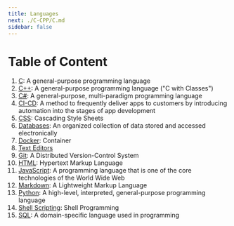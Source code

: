 ```yaml
---
title: Languages
next: ./C-CPP/C.md
sidebar: false
---
```


# Table of Content

1. [C](./C-CPP/C.md): A general-purpose programming language
2. [C++](./C-CPP/CPP.md): A general-purpose programming language ("C with Classes")
3. [C#](./C-Sharp/): A general-purpose, multi-paradigm programming language
4. [CI-CD](./CI-CD/): A method to frequently deliver apps to customers by introducing automation into the stages of app development
5. [CSS](./CSS/): Cascading Style Sheets
6. [Databases](./SQL/Databases/): An organized collection of data stored and accessed electronically
7. [Docker](./CD-CI/Docker/Docker.md): Container
8. [Text Editors](./Editors/)
9. [Git](./Git/): A Distributed Version-Control System
10. [HTML](./HTML/): Hypertext Markup Language
11. [JavaScript](./JavaScript/): A programming language that is one of the core technologies of the World Wide Web
12. [Markdown](./Markdown/): A Lightweight Markup Language
13. [Python](./Python/): A high-level, interpreted, general-purpose programming language
14. [Shell Scripting](./Shell-Scripting/): Shell Programming
15. [SQL](./SQL/SQL.md): A domain-specific language used in programming
